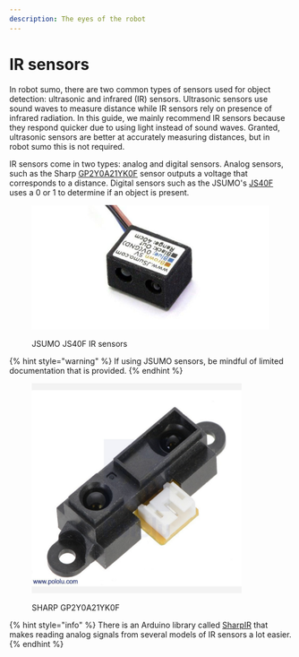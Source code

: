 ```yaml
---
description: The eyes of the robot
---
```


# IR sensors

In robot sumo, there are two common types of sensors used for object detection: ultrasonic and infrared (IR) sensors. Ultrasonic sensors use sound waves to measure distance while IR sensors rely on presence of infrared radiation. In this guide, we mainly recommend IR sensors because they respond quicker due to using light instead of sound waves. Granted, ultrasonic sensors are better at accurately measuring distances, but in robot sumo this is not required.&#x20;



IR sensors come in two types: analog and digital sensors. Analog sensors, such as the Sharp [GP2Y0A21YK0F](https://www.pololu.com/product/136) sensor outputs a voltage that corresponds to a distance. Digital sensors such as the JSUMO's  [JS40F](https://www.jsumo.com/js40f-digital-infrared-ir-distance-sensor-min-40-cm-range) uses a 0 or 1 to determine if an object is present.





<figure><img src="../../.gitbook/assets/image (2) (1) (1).png" alt=""><figcaption><p>JSUMO JS40F IR sensors</p></figcaption></figure>

{% hint style="warning" %}
If using JSUMO sensors, be mindful of limited documentation that is provided.&#x20;
{% endhint %}

<figure><img src="../../.gitbook/assets/image (3) (1).png" alt="" width="375"><figcaption><p>SHARP GP2Y0A21YK0F</p></figcaption></figure>

{% hint style="info" %}
There is an Arduino library called [SharpIR](https://www.arduino.cc/reference/en/libraries/sharpir/) that makes reading analog signals from several models of IR sensors a lot easier.&#x20;
{% endhint %}

